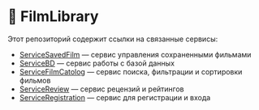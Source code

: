 # 🎥 FilmLibrary

Этот репозиторий содержит ссылки на связанные сервисы:

- [ServiceSavedFilm](https://github.com/Perceva1e/ServiceSavedFilm.git) — сервис управления сохраненными фильмами
- [ServiceBD](https://github.com/Perceva1e/ServiceBD) — сервис работы с базой данных
- [ServiceFilmCatolog](https://github.com/Perceva1e/ServiceFilmCatolog) — сервис поиска, фильтрации и сортировки фильмов
- [ServiceReview](https://github.com/Perceva1e/ServiceReview) — cервис рецензий и рейтингов
- [ServiceRegistration](https://github.com/Perceva1e/ServiceRegistration.git) — cервис для регистрации и входа
